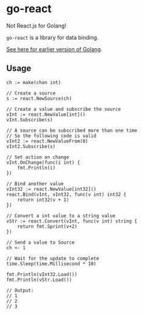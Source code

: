 # go-react

Not React.js for Golang!

`go-react` is a library for data binding.

[See here for earlier version of Golang](https://github.com/Nomango/go-react/tree/legacy).

## Usage

```golang
ch := make(chan int)

// Create a source
s := react.NewSource(ch)

// Create a value and subscribe the source
vInt := react.NewValue[int]()
vInt.Subscribe(s)

// A source can be subscribed more than one time
// So the following code is valid
vInt2 := react.NewValueFrom(0)
vInt2.Subscribe(s)

// Set action on change
vInt.OnChange(func(i int) {
    fmt.Println(i)
})

// Bind another value
vInt32 := react.NewValue[int32]()
react.Bind(vInt, vInt32, func(v int) int32 {
    return int32(v + 1)
})

// Convert a int value to a string value
vStr := react.Convert(vInt, func(v int) string {
    return fmt.Sprint(v+2)
})

// Send a value to Source
ch <- 1

// Wait for the update to complete
time.Sleep(time.Millisecond * 10)

fmt.Println(vInt32.Load())
fmt.Println(vStr.Load())

// Output:
// 1
// 2
// 3
```
